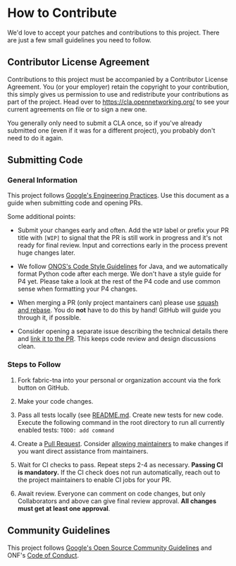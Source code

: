 <!--
Copyright 2020-present Open Networking Foundation
SPDX-License-Identifier: LicenseRef-ONF-Member-Only-1.0
-->

# How to Contribute

We'd love to accept your patches and contributions to this project. There are
just a few small guidelines you need to follow.

## Contributor License Agreement

Contributions to this project must be accompanied by a Contributor License
Agreement. You (or your employer) retain the copyright to your contribution,
this simply gives us permission to use and redistribute your contributions as
part of the project. Head over to <https://cla.opennetworking.org/> to see
your current agreements on file or to sign a new one.

You generally only need to submit a CLA once, so if you've already submitted one
(even if it was for a different project), you probably don't need to do it
again.

## Submitting Code

### General Information

This project follows [Google's Engineering Practices](https://google.github.io/eng-practices/review/developer/). Use this document as a guide when submitting code and opening PRs.

Some additional points:

- Submit your changes early and often. Add the `WIP` label or prefix your PR title with `[WIP]` to signal that the PR is still work in progress and it's not ready for final review. Input and corrections early in the process prevent huge changes later.

- We follow [ONOS's Code Style Guidelines](https://wiki.onosproject.org/display/ONOS/Code+Style+Guidelines) for Java, and we automatically format Python code after each merge. We don't have a style guide for P4 yet. Please take a look at the rest of the P4 code and use common sense when formatting your P4 changes.

- When merging a PR (only project mantainers can) please use [squash and rebase](https://help.github.com/en/github/collaborating-with-issues-and-pull-requests/about-pull-request-merges#squash-and-merge-your-pull-request-commits). You do **not** have to do this by hand! GitHub will guide you through it, if possible.

- Consider opening a separate issue describing the technical details there and [link it to the PR](https://help.github.com/en/github/managing-your-work-on-github/closing-issues-using-keywords). This keeps code review and design discussions clean.

### Steps to Follow

1. Fork fabric-tna into your personal or organization account via the fork button on GitHub.

2. Make your code changes.

3. Pass all tests locally (see [README.md](./README.md). Create new tests for new code. Execute the following command in the root directory to run all currently enabled tests: `TODO: add command`

4. Create a [Pull Request](https://github.com/stratum/fabric-tna/compare). Consider [allowing maintainers](https://help.github.com/en/github/collaborating-with-issues-and-pull-requests/allowing-changes-to-a-pull-request-branch-created-from-a-fork) to make changes if you want direct assistance from maintainers.

5. Wait for CI checks to pass. Repeat steps 2-4 as necessary. **Passing CI is mandatory.** If the CI check does not run automatically, reach out to the project maintainers to enable CI jobs for your PR.

6. Await review. Everyone can comment on code changes, but only Collaborators and above can give final review approval. **All changes must get at least one approval**.

## Community Guidelines

This project follows [Google's Open Source Community Guidelines](https://opensource.google.com/conduct/) and ONF's [Code of Conduct](https://www.opennetworking.org/wp-content/themes/onf/img/onf-code-of-conduct.pdf).
